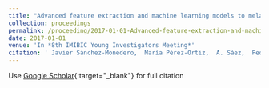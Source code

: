 ```yaml
---
title: "Advanced feature extraction and machine learning models to melanoma and Breslow index detection"
collection: proceedings
permalink: /proceeding/2017-01-01-Advanced-feature-extraction-and-machine-learning-models-to-melanoma-and-Breslow-index-detection
date: 2017-01-01
venue: 'In *8th IMIBIC Young Investigators Meeting*'
citation: ' Javier Sánchez-Monedero,  María Pérez-Ortiz,  A. Sáez,  Pedro Antonio Gutiérrez,  César Hervás-Martínez, &quot;Advanced feature extraction and machine learning models to melanoma and Breslow index detection.&quot; In *8th IMIBIC Young Investigators Meeting*, 2017, Córdoba, Spain, pp.131.'
---
```

Use [Google Scholar](https://scholar.google.com/scholar?q=Advanced+feature+extraction+and+machine+learning+models+to+melanoma+and+Breslow+index+detection){:target="_blank"} for full citation